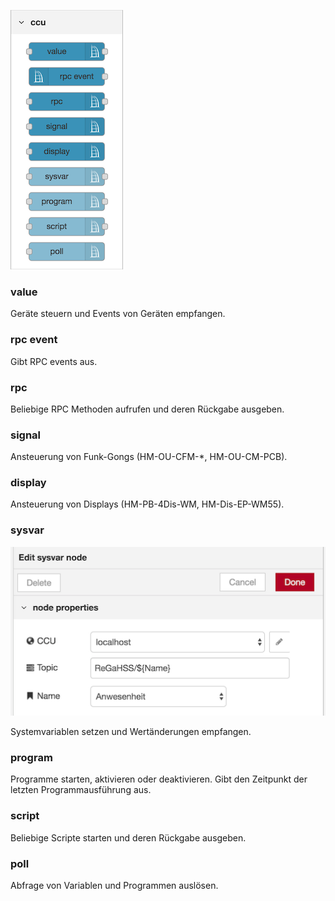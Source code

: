![](images/nodes.png)

### value

Geräte steuern und Events von Geräten empfangen.

### rpc event

Gibt RPC events aus.

### rpc

Beliebige RPC Methoden aufrufen und deren Rückgabe ausgeben.

### signal

Ansteuerung von Funk-Gongs (HM-OU-CFM-*, HM-OU-CM-PCB).

### display

Ansteuerung von Displays (HM-PB-4Dis-WM, HM-Dis-EP-WM55).


### sysvar

![](images/node-sysvar.png)

Systemvariablen setzen und Wertänderungen empfangen.

### program

Programme starten, aktivieren oder deaktivieren. Gibt den Zeitpunkt der letzten Programmausführung aus.

### script

Beliebige Scripte starten und deren Rückgabe ausgeben.

### poll

Abfrage von Variablen und Programmen auslösen.